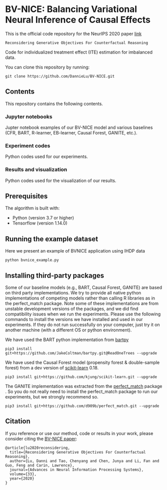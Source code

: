 # BV-NICE: Balancing Variational Neural Inference of Causal Effects

This is the official code repository for the NeurIPS 2020 paper [link](https://proceedings.neurips.cc/paper/2020/file/f5cfbc876972bd0d031c8abc37344c28-Paper.pdf)

```
Reconsidering Generative Objectives For Counterfactual Reasoning
```

Code for individualized treatment effect (ITE) estimation for imbalanced data.

You can clone this repository by running: 

```
git clone https://github.com/DannieLu/BV-NICE.git
```

## Contents

This repository contains the following contents. 

### Jupyter notebooks
Jupter notebook examples of our BV-NICE model and various baselines (CFR, BART, R-learner, EB-learner, Causal Forest, GANITE, etc.). 

### Experiment codes
Python codes used for our experiments. 

### Results and visualization
Python codes used for the visualization of our results. 

## Prerequisites

The algorithm is built with:

* Python (version 3.7 or higher)
* Tensorflow (version 1.14.0)

## Running the example dataset

Here we present an example of BVNICE application using IHDP data

```
python bvnice_example.py
```

## Installing third-party packages
Some of our baseline models (e.g., BART, Causal Forest, GANITE) are based on third party implementations. We try to provide all native python implementations of competing models rather than calling R libraries as in the perfect_match package. Note some of these implementations are from unstable development versions of the packages, and we did find compatibility issues when we run the experiments. Please use the following commands to install the versions we have installed and used in our experiments. If they do not run successfully on your computer, just try it on another machine (with a different OS or python environment). 

We have used the BART python implementation from [bartpy](https://github.com/JakeColtman/bartpy)
```
pip3 install git+https://github.com/JakeColtman/bartpy.git@ReadOneTrees --upgrade
```

We have used the Causal Forest model (propensity forest & double-sample forest) from a dev version of [scikit-learn](https://github.com/kjung/scikit-learn) 0.18.
```
pip3 install git+https://github.com/kjung/scikit-learn.git --upgrade
```

The GANITE implementation was extracted from the [perfect_match](https://github.com/d909b/perfect_match) package . So you do not really need to install the perfect_match package to run our experiments, but we strongly recommend so. 
```
pip3 install git+https://github.com/d909b/perfect_match.git --upgrade
```



## Citation

If you reference or use our method, code or results in your work, please consider citing the [BV-NICE paper](https://proceedings.neurips.cc/paper/2020/file/f5cfbc876972bd0d031c8abc37344c28-Paper.pdf):

```
@article{lu2020reconsidering,
  title={Reconsidering Generative Objectives For Counterfactual Reasoning},
  author={Lu, Danni and Tao, Chenyang and Chen, Junya and Li, Fan and Guo, Feng and Carin, Lawrence},
  journal={Advances in Neural Information Processing Systems},
  volume={33},
  year={2020}
}
```

